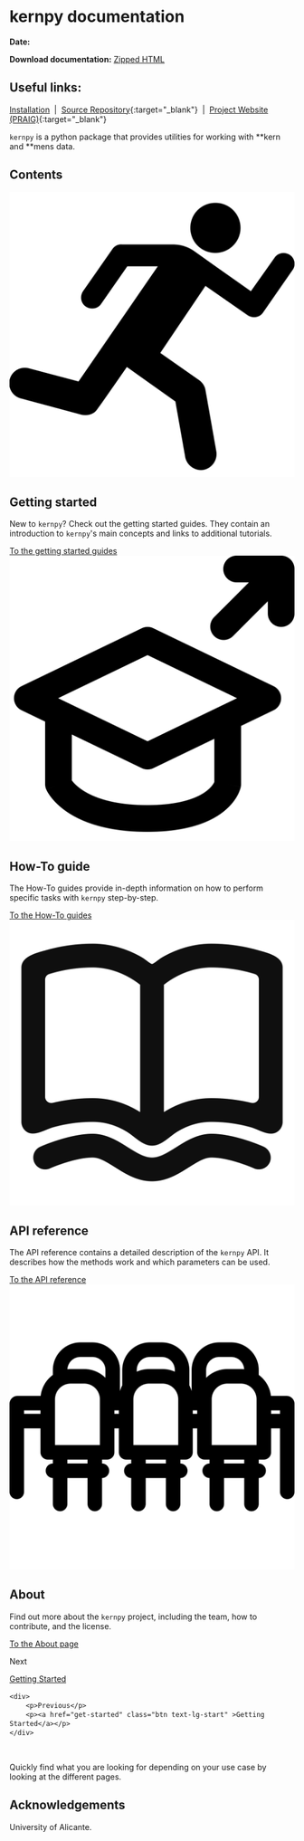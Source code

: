 <h1>
    <b>kernpy documentation</b>
</h1>
<b>Date:</b> <script>document.write(new Date().toLocaleDateString("en-US", {year: 'numeric', month: 'short', day: '2-digit'}));</script> &nbsp;

<b>Download documentation:</b> [Zipped HTML](https://github.com/OMR-PRAIG-UA-ES/kernpy/archive/refs/heads/gh-pages.zip)

## Useful links:
[Installation](get-started.md) &nbsp;|&nbsp; [Source Repository](https://github.com/OMR-PRAIG-UA-ES/kernpy){:target="_blank"} &nbsp;|&nbsp; [Project Website (PRAIG)](https://praig.ua.es/){:target="_blank"}

`kernpy` is a python package that provides utilities for working with **kern and **mens data.

## Contents

<main class="grid-container">
    <div class="grid-item">
        <img src="assets/running.svg" alt="Getting Started Icon" class="grid-icon">
        <h2><b>Getting started</b></h2>
        <p>New to <code>kernpy</code>? Check out the getting started guides. They contain an introduction to <code>kernpy</code>'s main concepts and links to additional tutorials.</p>
        <a href="get-started" class="btn">To the getting started guides</a>
    </div>
    <div class="grid-item">
        <img src="assets/learn.svg" alt="How-To Guide Icon" class="grid-icon">
        <h2><b>How-To guide</b></h2>
        <p>The How-To guides provide in-depth information on how to perform specific tasks with <code>kernpy</code> step-by-step.</p>
        <a href="how-to-guides" class="btn">To the How-To guides</a>
    </div>
    <div class="grid-item">
        <img src="assets/book.svg" alt="API Reference Icon" class="grid-icon">
        <h2><b>API reference</b></h2>
        <p>The API reference contains a detailed description of the <code>kernpy</code> API. It describes how the methods work and which parameters can be used.</p>
        <a href="reference" class="btn">To the API reference</a>
    </div>
    <div class="grid-item">
        <img src="assets/meeting.svg" alt="About Icon" class="grid-icon">
        <h2><b>About</b></h2>
        <p>Find out more about the <code>kernpy</code> project, including the team, how to contribute, and the license.</p>
        <a href="about" class="btn">To the About page</a>
    </div>
</main>

<section class="grid-container align-right">
    <div>
        <p>Next</p>
        <p><a href="get-started" class="btn link-underline-dark text-lg-start" >Getting Started</a></p>
    </div>   

    <div>
        <p>Previous</p>
        <p><a href="get-started" class="btn text-lg-start" >Getting Started</a></p>
    </div>   


</section>

<br>

Quickly find what you are looking for depending on
your use case by looking at the different pages.

## Acknowledgements
University of Alicante.
